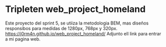 # Tripleten web_project_homeland

Este proyecto del sprint 5, se utiiza la metodologia BEM, mas diseños responsibos para medidas de 1280px, 768px y 320px.
https://j0rm4n.github.io/web_project_homeland/ Adjunto ell link para entrar a mi pagina web.
